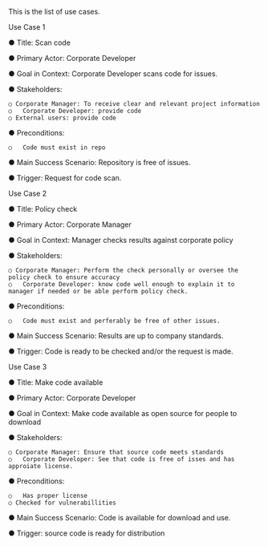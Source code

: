 This is the list of use cases.

  Use Case 1
  
  ●	Title: Scan code
  
  ●	Primary Actor: Corporate Developer
  
  ●	Goal in Context: Corporate Developer scans code for issues.
  
  ●	Stakeholders:
  
    ○ Corporate Manager: To receive clear and relevant project information
    ○	Corporate Developer: provide code
    ○ External users: provide code
    
  ●	Preconditions:
  
    ○	Code must exist in repo
    
  ●	Main Success Scenario: Repository is free of issues.
  
  ●	Trigger: Request for code scan.
  
  
  Use Case 2
  
  ●	Title: Policy check
  
  ●	Primary Actor: Corporate Manager
  
  ●	Goal in Context:  Manager checks results against corporate policy
  
  ●	Stakeholders:
  
    ○ Corporate Manager: Perform the check personally or oversee the policy check to ensure accuracy
    ○	Corporate Developer: know code well enough to explain it to manager if needed or be able perform policy check.
    
  ●	Preconditions:
  
    ○	Code must exist and perferably be free of other issues.
    
  ●	Main Success Scenario: Results are up to company standards.
  
  ●	Trigger: Code is ready to be checked and/or the request is made. 
  
  
   Use Case 3
  
  ●	Title: Make code available
  
  ●	Primary Actor: Corporate Developer
  
  ●	Goal in Context: Make code available as open source for people to download
  
  ●	Stakeholders:
  
    ○ Corporate Manager: Ensure that source code meets standards
    ○	Corporate Developer: See that code is free of isses and has approiate license.
    
  ●	Preconditions:
  
    ○	Has proper license
    ○ Checked for vulnerabillities
    
  ●	Main Success Scenario: Code is available for download and use. 
  
  ●	Trigger: source code is ready for distribution
